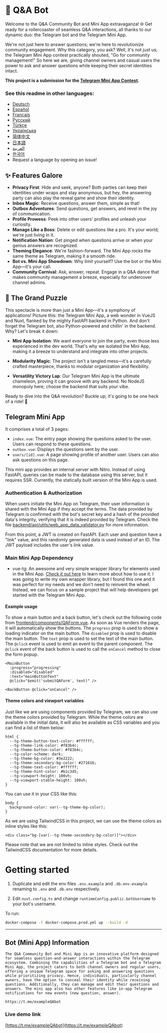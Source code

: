 # 🚀 Q&A Bot

Welcome to the Q&A Community Bot and Mini App extravaganza! 🌐 Get ready for a rollercoaster of seamless Q&A interactions, all thanks to our dynamic duo: the Telegram bot and the Telegram Mini App. 

We're not just here to answer questions; we're here to revolutionize community engagement. Why this category, you ask? Well, it's not just us; the Telegram Mini App contest practically shouted, "Go for community management!" So here we are, giving channel owners and casual users the power to ask and answer questions while keeping their secret identities intact.

**This project is a submission for the [Telegram Mini App Contest](https://t.me/contest/327).**


<!-- ar, de, es, fr, jp, kr, ru, tr, uk, zh -->
### See this readme in other languages:
- [Deutsch](readme/README.de.md)
- [Español](readme/README.es.md)
- [Français](readme/README.fr.md)
- [Русский](readme/README.ru.md)
- [Türkçe](readme/README.tr.md)
- [Українська](readme/README.uk.md)
- [简体中文](readme/README.zh.md)
- [日本語](readme/README.jp.md)
- [العربية](readme/README.ar.md)
- [한국어](readme/README.kr.md)
- Request a language by opening an issue!

## ✨ Features Galore

- **Privacy First**: Hide and seek, anyone? Both parties can keep their identities under wraps and stay anonymous, but hey, the answering party can also play the reveal game and show their identity.
- **Inbox Magic**: Receive questions, answer them, simple as that!
- **Outbox Adventures**: Send questions, get answers, and revel in the joy of communication.
- **Profile Prowess**: Peek into other users' profiles and unleash your curiosity.
- **Manage Like a Boss**: Delete or edit questions like a pro. It's your world; we're just living in it.
- **Notification Nation**: Get pinged when questions arrive or when your genius answers are recognized.
- **Theming Elegance**: We're fashion-forward. The Mini App rocks the same theme as Telegram, making it a smooth ride.
- **Bot vs. Mini App Showdown**: Why limit yourself? Use the bot or the Mini App—it's your call.
- **Community Carnival**: Ask, answer, repeat. Engage in a Q&A dance that makes community management a breeze, especially for undercover channel admins.


## 🧩 The Grand Puzzle

This spectacle is more than just a Mini App—it's a symphony of applications! Picture this: the Telegram Mini App, a web wonder in VueJS and Nuxt, flanked by the mighty FastAPI backend in Python. And don't forget the Telegram bot, also Python-powered and chillin' in the backend. Why? Let's break it down:

- **Mini App Isolation**: We want everyone to join the party, even those less experienced in the dev world. That's why we isolated the Mini App, making it a breeze to understand and integrate into other projects.

- **Modularity Magic**: The project isn't a tangled mess—it's a carefully crafted masterpiece, thanks to modular organization and flexibility.

- **Versatility Victory Lap**: Our Telegram Mini App is the ultimate chameleon, proving it can groove with any backend. No NodeJS monopoly here; choose the backend that suits your vibe.

Ready to dive into the Q&A revolution? Buckle up; it's going to be one heck of a ride! 🎉


## Telegram Mini App

It comprises a total of 3 pages:

- `index.vue`: The entry page showing the questions asked to the user. Users can respond to these questions.
- `outbox.vue`: Displays the questions sent by the user.
- `users/[id].vue`: A page showing profile of another user. Users can also ask questions on this page.

This mini app provides an internal server with Nitro. Instead of using FastAPI, queries can be made to the database using this server, but it requires SSR. Currently, the statically built version of the Mini App is used.

### Authentication & Authorization

When users initiate the Mini App on Telegram, their user information is shared with the Mini App if they accept the terms. The data provided by Telegram is confirmed with the bot's secret key and a hash of the provided data's integrity, verifying that it is indeed provided by Telegram. Check the file [backend/api/utils/web_app_data_validator.py](backend/api/utils/web_app_data_validator.py) for more information.

From this point, a JWT is created on FastAPI. Each user and question have a "link" value, and this randomly generated data is used instead of an ID. The JWT payload includes the user's link value.

### Main Mini App Dependency
- vue-tg: An awesome and very simple wrapper library for elements used in the Mini App. [Check it out here](https://www.npmjs.com/package/vue-tg) to learn more about how to use it. I was going to write my own wrapper library, but I found this one and it was perfect for my needs and we don't need to reinvent the wheel. Instead, we can focus on a sample project that will help developers get started with the Telegram Mini App.

#### Example usage
To show a main button and a back button, let's check out the following code from [frontend/components/QAForm.vue](frontend/components/QAForm.vue). As soon as Vue renders the page, it will automatically show the buttons. The `progress` prop is used to show a loading indicator on the main button. The `disabled` prop is used to disable the main button. The `text` prop is used to set the text of the main button. The `@click` event is used to emit an event to the parent component. The `@click` event of the back button is used to call the `onCancel` method to close the form popup.

```
<MainButton 
  :progress="progressing"
  :disabled="disabled"
  :text="mainButtonText"
  @click="$emit('submitQAForm', text)" />

<BackButton @click="onCancel" />
```

#### Theme colors and viewport variables

Just like we are using components provided by Telegram, we can also use the theme colors provided by Telegram. While the theme colors are available in the initial data, it will also be available as CSS variables and you can find a list of them below:

```
html {
  --tg-theme-button-text-color: #ffffff;
  --tg-theme-link-color: #f83b4c;
  --tg-theme-button-color: #f83b4c;
  --tg-color-scheme: dark;
  --tg-theme-bg-color: #3e2222;
  --tg-theme-secondary-bg-color: #271616;
  --tg-theme-text-color: #ffffff;
  --tg-theme-hint-color: #b1c3d5;
  --tg-viewport-height: 100vh;
  --tg-viewport-stable-height: 100vh;
}
```



You can use it in your CSS like this:

```
body {
  background-color: var(--tg-theme-bg-color);
}
```

As we are using TailwindCSS in this project, we can use the theme colors as inline styles like this:

```
<div class="bg-[var(--tg-theme-secondary-bg-color)]"></div>
```

Please note that we are not limited to inline styles. Check out the TailwindCSS documentation for more details.

# Getting started

1. Duplicate and edit the env files `.env.example` and `.db.env.example` renaming to `.env` and `.db.env` respectively.

2. Edit `nuxt.config.ts` and change `runtimeConfig.public.botUsername` to your bot's username.

To run:

```bash
docker-compose -f docker-compose.prod.yml up --build -d
```

---

## Bot (Mini App) Information
```
The Q&A Community Bot and Mini App is an innovative platform designed for seamless question-and-answer interactions within the Telegram ecosystem. Combining the capabilities of a Telegram bot and a Telegram Mini App, the project caters to both channel owners and regular users, offering a unique Telegram space for asking and answering questions while prioritizing privacy. Hence, individuals, particularly channel owners, have the option to conceal their identity while receiving questions. Additionally, they can manage and edit their questions and answers. The mini app also has other features like in-app Telegram notifications for new events (new question, answer).

https://t.me/exampleQAbot
```

### Live demo link

[https://t.me/exampleQAbot](https://t.me/exampleQAbot)

